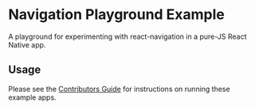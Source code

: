 # Navigation Playground Example

A playground for experimenting with react-navigation in a pure-JS React Native app.

## Usage

Please see the [Contributors Guide](https://github.com/react-community/react-navigation/blob/master/docs/guides/Contributors.md#development) for instructions on running these example apps.
